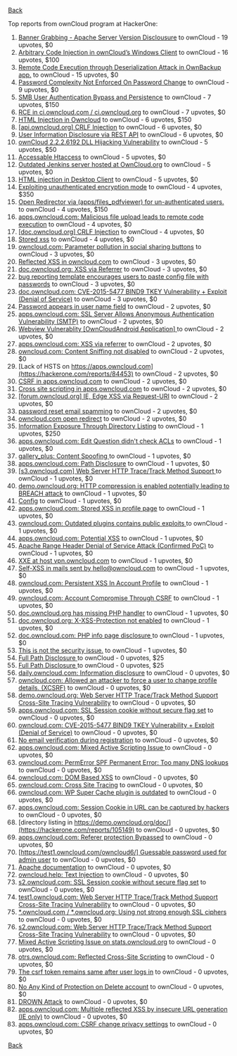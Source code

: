 [Back](../README.md)

Top reports from ownCloud program at HackerOne:

1. [Banner Grabbing - Apache Server Version Disclousure](https://hackerone.com/reports/269467) to ownCloud - 19 upvotes, $0
2. [Arbitrary Code Injection in ownCloud’s Windows Client](https://hackerone.com/reports/155657) to ownCloud - 16 upvotes, $100
3. [Remote Code Execution through Deserialization Attack in OwnBackup app.](https://hackerone.com/reports/562335) to ownCloud - 15 upvotes, $0
4. [Password Complexity Not Enforced On Password Change](https://hackerone.com/reports/276123) to ownCloud - 9 upvotes, $0
5. [SMB User Authentication Bypass and Persistence](https://hackerone.com/reports/148151) to ownCloud - 7 upvotes, $150
6. [RCE in ci.owncloud.com / ci.owncloud.org](https://hackerone.com/reports/98559) to ownCloud - 7 upvotes, $0
7. [HTML Injection in Owncloud](https://hackerone.com/reports/215410) to ownCloud - 6 upvotes, $150
8. [[api.owncloud.org] CRLF Injection](https://hackerone.com/reports/154306) to ownCloud - 6 upvotes, $0
9. [User Information Disclosure via REST API](https://hackerone.com/reports/197786) to ownCloud - 6 upvotes, $0
10. [ownCloud 2.2.2.6192 DLL Hijacking Vulnerability](https://hackerone.com/reports/151475) to ownCloud - 5 upvotes, $50
11. [Accessable Htaccess](https://hackerone.com/reports/171272) to ownCloud - 5 upvotes, $0
12. [Outdated Jenkins server hosted at OwnCloud.org](https://hackerone.com/reports/208566) to ownCloud - 5 upvotes, $0
13. [HTML injection in Desktop Client](https://hackerone.com/reports/206877) to ownCloud - 5 upvotes, $0
14. [Exploiting unauthenticated encryption mode](https://hackerone.com/reports/108082) to ownCloud - 4 upvotes, $350
15. [Open Redirector via (apps/files_pdfviewer) for un-authenticated users.](https://hackerone.com/reports/131082) to ownCloud - 4 upvotes, $150
16. [apps.owncloud.com: Malicious file upload leads to remote code execution](https://hackerone.com/reports/84374) to ownCloud - 4 upvotes, $0
17. [[doc.owncloud.org] CRLF Injection](https://hackerone.com/reports/154275) to ownCloud - 4 upvotes, $0
18. [Stored xss](https://hackerone.com/reports/187380) to ownCloud - 4 upvotes, $0
19. [owncloud.com: Parameter pollution in social sharing buttons](https://hackerone.com/reports/106024) to ownCloud - 3 upvotes, $0
20. [Reflected XSS in owncloud.com](https://hackerone.com/reports/127259) to ownCloud - 3 upvotes, $0
21. [doc.owncloud.org: XSS via Referrer](https://hackerone.com/reports/130951) to ownCloud - 3 upvotes, $0
22. [bug reporting template encourages users to paste config file with passwords](https://hackerone.com/reports/196969) to ownCloud - 3 upvotes, $0
23. [doc.owncloud.com: CVE-2015-5477 BIND9 TKEY Vulnerability + Exploit (Denial of Service)](https://hackerone.com/reports/217381) to ownCloud - 3 upvotes, $0
24. [Password appears in user name field](https://hackerone.com/reports/85559) to ownCloud - 2 upvotes, $0
25. [apps.owncloud.com: SSL Server Allows Anonymous Authentication Vulnerability (SMTP)](https://hackerone.com/reports/83803) to ownCloud - 2 upvotes, $0
26. [Webview Vulnerablity [OwnCloudAndroid Application] ](https://hackerone.com/reports/87835) to ownCloud - 2 upvotes, $0
27. [apps.owncloud.com: XSS via referrer](https://hackerone.com/reports/83374) to ownCloud - 2 upvotes, $0
28. [owncloud.com: Content Sniffing not disabled](https://hackerone.com/reports/83251) to ownCloud - 2 upvotes, $0
29. [Lack of HSTS on https://apps.owncloud.com](https://hackerone.com/reports/84453) to ownCloud - 2 upvotes, $0
30. [CSRF in apps.owncloud.com](https://hackerone.com/reports/84395) to ownCloud - 2 upvotes, $0
31. [Cross site scripting in apps.owncloud.com](https://hackerone.com/reports/129551) to ownCloud - 2 upvotes, $0
32. [[forum.owncloud.org] IE, Edge XSS via Request-URI](https://hackerone.com/reports/154319) to ownCloud - 2 upvotes, $0
33. [password reset email spamming](https://hackerone.com/reports/224095) to ownCloud - 2 upvotes, $0
34. [owncloud.com open redirect](https://hackerone.com/reports/258632) to ownCloud - 2 upvotes, $0
35. [Information Exposure Through Directory Listing](https://hackerone.com/reports/110655) to ownCloud - 1 upvotes, $250
36. [apps.owncloud.com: Edit Question didn't check ACLs](https://hackerone.com/reports/85532) to ownCloud - 1 upvotes, $0
37. [gallery_plus: Content Spoofing ](https://hackerone.com/reports/87752) to ownCloud - 1 upvotes, $0
38. [apps.owncloud.com: Path Disclosure](https://hackerone.com/reports/83801) to ownCloud - 1 upvotes, $0
39. [[s3.owncloud.com] Web Server HTTP Trace/Track Method Support ](https://hackerone.com/reports/90601) to ownCloud - 1 upvotes, $0
40. [demo.owncloud.org: HTTP compression is enabled potentially leading to BREACH attack](https://hackerone.com/reports/84105) to ownCloud - 1 upvotes, $0
41. [Config](https://hackerone.com/reports/84797) to ownCloud - 1 upvotes, $0
42. [apps.owncloud.com: Stored XSS in profile page](https://hackerone.com/reports/84371) to ownCloud - 1 upvotes, $0
43. [owncloud.com: Outdated plugins contains public exploits  ](https://hackerone.com/reports/84581) to ownCloud - 1 upvotes, $0
44. [apps.owncloud.com: Potential XSS](https://hackerone.com/reports/85577) to ownCloud - 1 upvotes, $0
45. [Apache Range Header Denial of Service Attack (Confirmed PoC)](https://hackerone.com/reports/88904) to ownCloud - 1 upvotes, $0
46. [XXE at host vpn.owncloud.com](https://hackerone.com/reports/105980) to ownCloud - 1 upvotes, $0
47. [Self-XSS in mails sent by hello@owncloud.com](https://hackerone.com/reports/92111) to ownCloud - 1 upvotes, $0
48. [owncloud.com: Persistent XSS In Account Profile](https://hackerone.com/reports/116254) to ownCloud - 1 upvotes, $0
49. [owncloud.com: Account Compromise Through CSRF](https://hackerone.com/reports/84372) to ownCloud - 1 upvotes, $0
50. [doc.owncloud.org has missing PHP handler](https://hackerone.com/reports/121382) to ownCloud - 1 upvotes, $0
51. [doc.owncloud.org: X-XSS-Protection not enabled](https://hackerone.com/reports/128493) to ownCloud - 1 upvotes, $0
52. [doc.owncloud.com: PHP info page disclosure ](https://hackerone.com/reports/134216) to ownCloud - 1 upvotes, $0
53. [This is not the security issue.](https://hackerone.com/reports/257106) to ownCloud - 1 upvotes, $0
54. [Full Path Disclosure ](https://hackerone.com/reports/87505) to ownCloud - 0 upvotes, $25
55. [Full Path Disclosure ](https://hackerone.com/reports/85201) to ownCloud - 0 upvotes, $25
56. [daily.owncloud.com: Information disclosure](https://hackerone.com/reports/84085) to ownCloud - 0 upvotes, $0
57. [owncloud.com: Allowed an attacker to force a user to change profile details. (XCSRF)](https://hackerone.com/reports/83239) to ownCloud - 0 upvotes, $0
58. [demo.owncloud.org: Web Server HTTP Trace/Track Method Support Cross-Site Tracing Vulnerability](https://hackerone.com/reports/83837) to ownCloud - 0 upvotes, $0
59. [apps.owncloud.com: SSL Session cookie without secure flag set](https://hackerone.com/reports/83710) to ownCloud - 0 upvotes, $0
60. [owncloud.com: CVE-2015-5477 BIND9 TKEY Vulnerability + Exploit (Denial of Service)](https://hackerone.com/reports/89097) to ownCloud - 0 upvotes, $0
61. [No email verification during registration](https://hackerone.com/reports/90643) to ownCloud - 0 upvotes, $0
62. [apps.owncloud.com: Mixed Active Scripting Issue ](https://hackerone.com/reports/85541) to ownCloud - 0 upvotes, $0
63. [owncloud.com: PermError SPF Permanent Error: Too many DNS lookups](https://hackerone.com/reports/83578) to ownCloud - 0 upvotes, $0
64. [owncloud.com: DOM Based XSS](https://hackerone.com/reports/83178) to ownCloud - 0 upvotes, $0
65. [owncloud.com: Cross Site Tracing](https://hackerone.com/reports/83373) to ownCloud - 0 upvotes, $0
66. [owncloud.com: WP Super Cache plugin is outdated](https://hackerone.com/reports/90980) to ownCloud - 0 upvotes, $0
67. [apps.owncloud.com: Session Cookie in URL can be captured by hackers](https://hackerone.com/reports/83667) to ownCloud - 0 upvotes, $0
68. [directory listing in https://demo.owncloud.org/doc/](https://hackerone.com/reports/105149) to ownCloud - 0 upvotes, $0
69. [apps.owncloud.com: Referer protection Bypassed](https://hackerone.com/reports/92644) to ownCloud - 0 upvotes, $0
70. [[https://test1.owncloud.com/owncloud6/] Guessable password used for admin user](https://hackerone.com/reports/107849) to ownCloud - 0 upvotes, $0
71. [Apache documentation](https://hackerone.com/reports/90321) to ownCloud - 0 upvotes, $0
72. [owncloud.help: Text  Injection](https://hackerone.com/reports/112304) to ownCloud - 0 upvotes, $0
73. [s2.owncloud.com: SSL Session cookie without secure flag set](https://hackerone.com/reports/83856) to ownCloud - 0 upvotes, $0
74. [test1.owncloud.com: Web Server HTTP Trace/Track Method Support Cross-Site Tracing Vulnerability](https://hackerone.com/reports/83971) to ownCloud - 0 upvotes, $0
75. [*.owncloud.com / *.owncloud.org: Using not strong enough SSL ciphers](https://hackerone.com/reports/84078) to ownCloud - 0 upvotes, $0
76. [s2.owncloud.com: Web Server HTTP Trace/Track Method Support Cross-Site Tracing Vulnerability](https://hackerone.com/reports/83855) to ownCloud - 0 upvotes, $0
77. [Mixed Active Scripting Issue on stats.owncloud.org](https://hackerone.com/reports/108692) to ownCloud - 0 upvotes, $0
78. [otrs.owncloud.com: Reflected Cross-Site Scripting](https://hackerone.com/reports/108288) to ownCloud - 0 upvotes, $0
79. [The csrf token remains same after user logs in](https://hackerone.com/reports/111262) to ownCloud - 0 upvotes, $0
80. [No Any Kind of Protection on Delete account](https://hackerone.com/reports/113211) to ownCloud - 0 upvotes, $0
81. [DROWN Attack](https://hackerone.com/reports/119808) to ownCloud - 0 upvotes, $0
82. [apps.owncloud.com: Multiple reflected XSS by insecure URL generation (IE only)](https://hackerone.com/reports/83381) to ownCloud - 0 upvotes, $0
83. [apps.owncloud.com: CSRF change privacy settings](https://hackerone.com/reports/85565) to ownCloud - 0 upvotes, $0


[Back](../README.md)